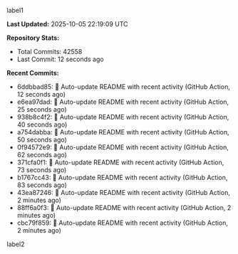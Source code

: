 
label1 
<!-- ACTIVITY_START -->
**Last Updated:** 2025-10-05 22:19:09 UTC

**Repository Stats:**
- Total Commits: 42558
- Last Commit: 12 seconds ago

**Recent Commits:**
- 6ddbbad85: 🤖 Auto-update README with recent activity (GitHub Action, 12 seconds ago)
- e6ea97dad: 🤖 Auto-update README with recent activity (GitHub Action, 25 seconds ago)
- 938b8c4f2: 🤖 Auto-update README with recent activity (GitHub Action, 40 seconds ago)
- a754dabba: 🤖 Auto-update README with recent activity (GitHub Action, 50 seconds ago)
- 0f94572e9: 🤖 Auto-update README with recent activity (GitHub Action, 62 seconds ago)
- 371cfa0f1: 🤖 Auto-update README with recent activity (GitHub Action, 73 seconds ago)
- b1767cc43: 🤖 Auto-update README with recent activity (GitHub Action, 83 seconds ago)
- 43ea87246: 🤖 Auto-update README with recent activity (GitHub Action, 2 minutes ago)
- 88ff6a0f3: 🤖 Auto-update README with recent activity (GitHub Action, 2 minutes ago)
- cbc79f859: 🤖 Auto-update README with recent activity (GitHub Action, 2 minutes ago)
<!-- ACTIVITY_END -->

label2
